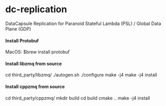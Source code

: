 # dc-replication
DataCapsule Replication for Paranoid Stateful Lambda (PSL) / Global Data Plane (GDP)

#### Install Protobuf
MacOS:
$brew install protobuf

#### Install libzmq from source 
cd third_party/libzmq/
./autogen.sh
./configure
make -j4
make -j4 install

#### Install cppzmq from source
cd third_party/cppzmq/
mkdir build
cd build
cmake ..
make -j4 install

